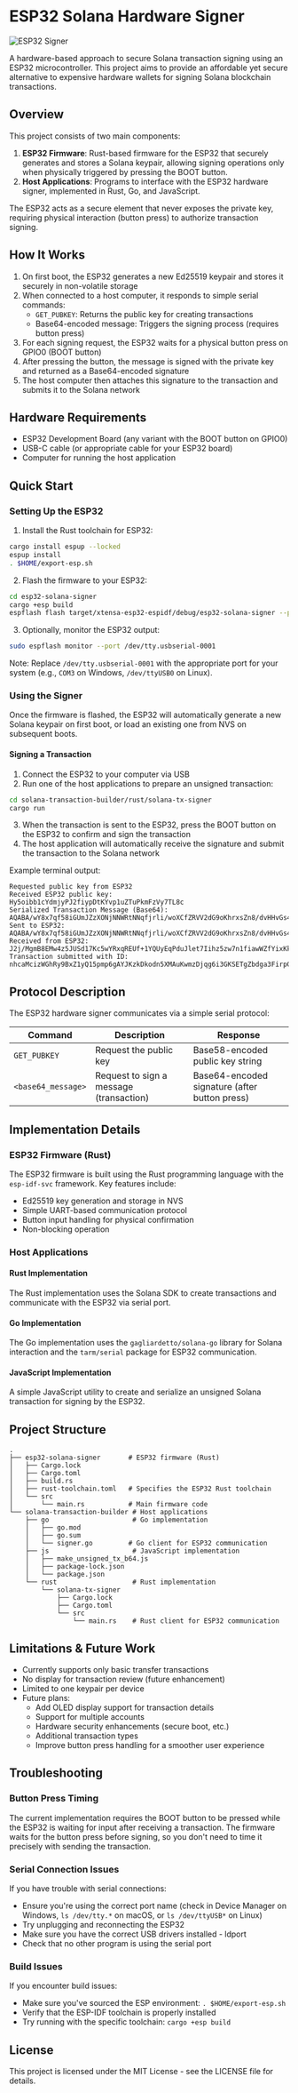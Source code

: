 # ESP32 Solana Hardware Signer

![ESP32 Signer](https://github.com/hogyzen12/unruggable-rust-esp32/blob/master/icon.png)


A hardware-based approach to secure Solana transaction signing using an ESP32 microcontroller. This project aims to provide an affordable yet secure alternative to expensive hardware wallets for signing Solana blockchain transactions.

## Overview

This project consists of two main components:

1. **ESP32 Firmware**: Rust-based firmware for the ESP32 that securely generates and stores a Solana keypair, allowing signing operations only when physically triggered by pressing the BOOT button.
2. **Host Applications**: Programs to interface with the ESP32 hardware signer, implemented in Rust, Go, and JavaScript.

The ESP32 acts as a secure element that never exposes the private key, requiring physical interaction (button press) to authorize transaction signing.

## How It Works

1. On first boot, the ESP32 generates a new Ed25519 keypair and stores it securely in non-volatile storage
2. When connected to a host computer, it responds to simple serial commands:
   - `GET_PUBKEY`: Returns the public key for creating transactions
   - Base64-encoded message: Triggers the signing process (requires button press)
3. For each signing request, the ESP32 waits for a physical button press on GPIO0 (BOOT button)
4. After pressing the button, the message is signed with the private key and returned as a Base64-encoded signature
5. The host computer then attaches this signature to the transaction and submits it to the Solana network

## Hardware Requirements

- ESP32 Development Board (any variant with the BOOT button on GPIO0)
- USB-C cable (or appropriate cable for your ESP32 board)
- Computer for running the host application

## Quick Start

### Setting Up the ESP32

1. Install the Rust toolchain for ESP32:
```bash
cargo install espup --locked
espup install
. $HOME/export-esp.sh
```

2. Flash the firmware to your ESP32:
```bash
cd esp32-solana-signer
cargo +esp build
espflash flash target/xtensa-esp32-espidf/debug/esp32-solana-signer --port /dev/tty.usbserial-0001
```

3. Optionally, monitor the ESP32 output:
```bash
sudo espflash monitor --port /dev/tty.usbserial-0001
```

Note: Replace `/dev/tty.usbserial-0001` with the appropriate port for your system (e.g., `COM3` on Windows, `/dev/ttyUSB0` on Linux).

### Using the Signer

Once the firmware is flashed, the ESP32 will automatically generate a new Solana keypair on first boot, or load an existing one from NVS on subsequent boots.

#### Signing a Transaction

1. Connect the ESP32 to your computer via USB
2. Run one of the host applications to prepare an unsigned transaction:
```bash
cd solana-transaction-builder/rust/solana-tx-signer
cargo run
```

3. When the transaction is sent to the ESP32, press the BOOT button on the ESP32 to confirm and sign the transaction
4. The host application will automatically receive the signature and submit the transaction to the Solana network

Example terminal output:
```
Requested public key from ESP32
Received ESP32 public key: Hy5oibb1cYdmjyPJ2fiypDtKYvp1uZTuPkmFzVy7TL8c
Serialized Transaction Message (Base64): AQABA/wY8x7qf58iGUmJZzXONjNNWRtNNqfjrli/woXCfZRVV2dG9oKhrxsZn8/dvHHvGs4pjwdyafMunVJIIbimOMkAAAAAAAAAAAAAAAAAAAAAAAAAAAAAAAAAAAAAAAAAAPi+WpxhpGeo6pYuD//BusKy41SfzTiQcaVatG99p/y7AQICAAEMAgAAAEBCDwAAAAAA
Sent to ESP32: AQABA/wY8x7qf58iGUmJZzXONjNNWRtNNqfjrli/woXCfZRVV2dG9oKhrxsZn8/dvHHvGs4pjwdyafMunVJIIbimOMkAAAAAAAAAAAAAAAAAAAAAAAAAAAAAAAAAAAAAAAAAAPi+WpxhpGeo6pYuD//BusKy41SfzTiQcaVatG99p/y7AQICAAEMAgAAAEBCDwAAAAAA
Received from ESP32: J2j/MgmB8EMw4z5JUSd17Kc5wYRxqREUf+1YQUyEqPduJlet7Iihz5zw7n1fiawWZfYixKkKLkeMVkaHEjR4Cw==
Transaction submitted with ID: nhcaMcizWGhRy9BxZ1yQ15pmp6gAYJKzkDkodn5XMAuKwmzDjqg6i3GKSETgZbdga3FirpGF9Z9MNbNDV7MMqPp
```

## Protocol Description

The ESP32 hardware signer communicates via a simple serial protocol:

| Command | Description | Response |
|---------|-------------|----------|
| `GET_PUBKEY` | Request the public key | Base58-encoded public key string |
| `<base64_message>` | Request to sign a message (transaction) | Base64-encoded signature (after button press) |

## Implementation Details

### ESP32 Firmware (Rust)

The ESP32 firmware is built using the Rust programming language with the `esp-idf-svc` framework. Key features include:

- Ed25519 key generation and storage in NVS
- Simple UART-based communication protocol
- Button input handling for physical confirmation
- Non-blocking operation

### Host Applications

#### Rust Implementation

The Rust implementation uses the Solana SDK to create transactions and communicate with the ESP32 via serial port.

#### Go Implementation

The Go implementation uses the `gagliardetto/solana-go` library for Solana interaction and the `tarm/serial` package for ESP32 communication.

#### JavaScript Implementation

A simple JavaScript utility to create and serialize an unsigned Solana transaction for signing by the ESP32.

## Project Structure

```
.
├── esp32-solana-signer       # ESP32 firmware (Rust)
│   ├── Cargo.lock
│   ├── Cargo.toml
│   ├── build.rs
│   ├── rust-toolchain.toml   # Specifies the ESP32 Rust toolchain
│   └── src
│       └── main.rs           # Main firmware code
└── solana-transaction-builder # Host applications
    ├── go                     # Go implementation
    │   ├── go.mod
    │   ├── go.sum
    │   └── signer.go         # Go client for ESP32 communication
    ├── js                     # JavaScript implementation
    │   ├── make_unsigned_tx_b64.js
    │   ├── package-lock.json
    │   └── package.json
    └── rust                   # Rust implementation
        └── solana-tx-signer
            ├── Cargo.lock
            ├── Cargo.toml
            └── src
                └── main.rs    # Rust client for ESP32 communication
```

## Limitations & Future Work

- Currently supports only basic transfer transactions
- No display for transaction review (future enhancement)
- Limited to one keypair per device
- Future plans:
  - Add OLED display support for transaction details
  - Support for multiple accounts
  - Hardware security enhancements (secure boot, etc.)
  - Additional transaction types
  - Improve button press handling for a smoother user experience

## Troubleshooting

### Button Press Timing
The current implementation requires the BOOT button to be pressed while the ESP32 is waiting for input after receiving a transaction. The firmware waits for the button press before signing, so you don't need to time it precisely with sending the transaction.

### Serial Connection Issues
If you have trouble with serial connections:
- Ensure you're using the correct port name (check in Device Manager on Windows, `ls /dev/tty.*` on macOS, or `ls /dev/ttyUSB*` on Linux)
- Try unplugging and reconnecting the ESP32
- Make sure you have the correct USB drivers installed - ldport
- Check that no other program is using the serial port

### Build Issues
If you encounter build issues:
- Make sure you've sourced the ESP environment: `. $HOME/export-esp.sh`
- Verify that the ESP-IDF toolchain is properly installed
- Try running with the specific toolchain: `cargo +esp build`

## License

This project is licensed under the MIT License - see the LICENSE file for details.
